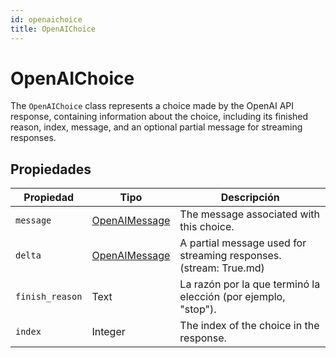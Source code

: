 ```yaml
---
id: openaichoice
title: OpenAIChoice
---
```


# OpenAIChoice

The `OpenAIChoice` class represents a choice made by the OpenAI API response, containing information about the choice, including its finished reason, index, message, and an optional partial message for streaming responses.

## Propiedades

| Propiedad       | Tipo                              | Descripción                                                                                                                         |
| --------------- | --------------------------------- | ----------------------------------------------------------------------------------------------------------------------------------- |
| `message `      | [OpenAIMessage](OpenAIMessage.md) | The message associated with this choice.                                                                            |
| `delta`         | [OpenAIMessage](OpenAIMessage)    | A partial message used for streaming responses.(stream: True.md) |
| `finish_reason` | Text                              | La razón por la que terminó la elección (por ejemplo, "stop").                                   |
| `index`         | Integer                           | The index of the choice in the response.                                                                            |
